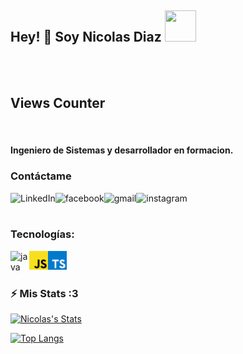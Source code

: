 ## Hey! 👋 Soy Nicolas Diaz  <img height="50" width="50" alt="" src="https://github.githubassets.com/images/mona-whisper.gif" />

<br />
<br />

## Views Counter
<img src="https://komarev.com/ghpvc/?username=nicolas1102&style=flat-square&color=blue" alt=""/>

#### Ingeniero de Sistemas y desarrollador en formacion.

### Contáctame

[<img align="left" alt="LinkedIn" src="https://img.shields.io/badge/linkedin-%230077B5.svg?&style=for-the-badge&logo=linkedin&logoColor=white" />][linkedin]
[<img align="left" alt="facebook" src="https://img.shields.io/badge/facebook-%231877F2.svg?&style=for-the-badge&logo=facebook&logoColor=white" />][facebook]
[<img align="left" alt="gmail" src="https://img.shields.io/badge/gmail-D14836?&style=for-the-badge&logo=gmail&logoColor=white" />][gmail]
[<img align="left" alt="instagram" src="https://img.shields.io/badge/gmail-D14836?&style=for-the-badge&logo=instagram&logoColor=white" />][instagram]

<br />
<br />

### Tecnologías:

[<img align="left" alt="java" width="30px" src="https://cdn.jsdelivr.net/gh/devicons/devicon/icons/java/java-original.svg" />][github]
[<img align="left" alt="js" width="30px" src="https://raw.githubusercontent.com/voodootikigod/logo.js/master/js.svg" />][github]
[<img align="left" alt="Typescript" width="30px" src="https://raw.githubusercontent.com/github/explore/80688e429a7d4ef2fca1e82350fe8e3517d3494d/topics/typescript/typescript.png" />][github]

<br />
<br />

### :zap: Mis Stats :3

[![Nicolas's Stats](https://github-readme-stats.vercel.app/api?username=nicolas1102&show_icons=true&theme=tokyonight)](https://github.com/anuraghazra/github-readme-stats)


[![Top Langs](https://github-readme-stats.vercel.app/api/top-langs/?username=nicolas1102&layout=compact&langs_count=6&count_private=true&theme=buefy&locale=es)](https://github.com/anuraghazra/github-readme-stats)


[linkedin]: www.linkedin.com/in/nicolas-diaz-vargas/
[facebook]: https://www.facebook.com/nicolasdiazv1102/
[gmail]: mailto:nicolasdiazv1102@gmail.com
[github]: https://github.com/nicolas1102
[instagram]: https://www.instagram.com/_diaz_nicolas_/
